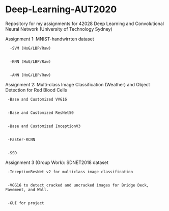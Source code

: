 # Deep-Learning-AUT2020

Repository for my assignments for 42028 Deep Learning and Convolutional Neural Network (University of Technology Sydney)

  Assignment 1: MNIST-handwirrten dataset
  
  
      -SVM (HoG/LBP/Raw)
    
    
      -KNN (HoG/LBP/Raw)
    
    
      -ANN (HoG/LBP/Raw)
    
    
    
  Assignment 2: Multi-class Image Classification (Weather) and Object Detection for Red Blood Cells
  
  
     -Base and Customized VVG16
    
    
     -Base and Customized ResNet50
    
    
     -Base and Customized InceptionV3
    
    
     -Faster-RCNN
    
    
     -SSD

     
Assignment 3 (Group Work): SDNET2018 dataset


     -InceptionResNet v2 for multiclass image classification
     
     
     -VGG16 to detect cracked and uncracked images for Bridge Deck, Pavement, and Wall.
     
     
     -GUI for project
